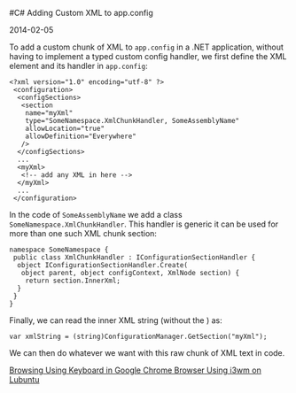 #C\# Adding Custom XML to app.config

2014-02-05 

<!--- tags: csharp -->

To add a custom chunk of XML to `app.config` in a .NET application, without having to implement a typed custom config handler, we first define the XML element and its handler in `app.config`:

```
<?xml version="1.0" encoding="utf-8" ?>
 <configuration>
  <configSections>
   <section
    name="myXml"
    type="SomeNamespace.XmlChunkHandler, SomeAssemblyName"
    allowLocation="true"
    allowDefinition="Everywhere"
   />
  </configSections>
  ...
  <myXml>
   <!-- add any XML in here -->
  </myXml>
  ...
 </configuration>
```

In the code of `SomeAssemblyName` we add a class `SomeNamespace.XmlChunkHandler`. This handler is generic it can be used for more than one such XML chunk section:
```
namespace SomeNamespace {
 public class XmlChunkHandler : IConfigurationSectionHandler {
  object IConfigurationSectionHandler.Create(
   object parent, object configContext, XmlNode section) {
    return section.InnerXml;
  }
 }
}
```

Finally, we can read the inner XML string (without the ) as:

```
var xmlString = (string)ConfigurationManager.GetSection("myXml");
```

We can then do whatever we want with this raw chunk of XML text in code.

<ins class='nfooter'><a id='fprev' href='#blog/2014/2014-02-06-Browsing-Using-Keyboard-in-Google-Chrome-Browser.md'>Browsing Using Keyboard in Google Chrome Browser</a> <a id='fnext' href='#blog/2014/2014-02-04-Using-i3wm-on-Lubuntu.md'>Using i3wm on Lubuntu</a></ins>

